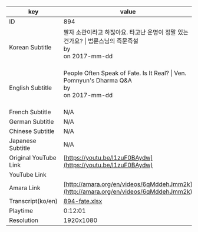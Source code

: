 |  key  |  value  |
|-------|---------|
| ID            | 894 |
| Korean Subtitle | 팔자 소관이라고 하잖아요. 타고난 운명이 정말 있는 건가요? \| 법륜스님의 즉문즉설<br>by <br>on 2017-mm-dd<br><br>|
| English Subtitle | People Often Speak of Fate. Is It Real? \| Ven. Pomnyun's Dharma Q&A<br>by <br>on 2017-mm-dd<br><br>|
| French Subtitle | N/A |
| German Subtitle | N/A |
| Chinese Subtitle | N/A |
| Japanese Subtitle | N/A |
| Original YouTube Link  | [https://youtu.be/l1zuF0BAydw](https://youtu.be/l1zuF0BAydw) |
| YouTube Link  |  |
| Amara Link    | [http://amara.org/en/videos/6qMddehJmm2k](http://amara.org/en/videos/6qMddehJmm2k) |
| Transcript(ko/en) | [894-fate.xlsx](https://github.com/jungtosociety/dharma-qna/raw/master/sub/894/894-fate.xlsx) |
| Playtime | 0:12:01 |
| Resolution | 1920x1080|
